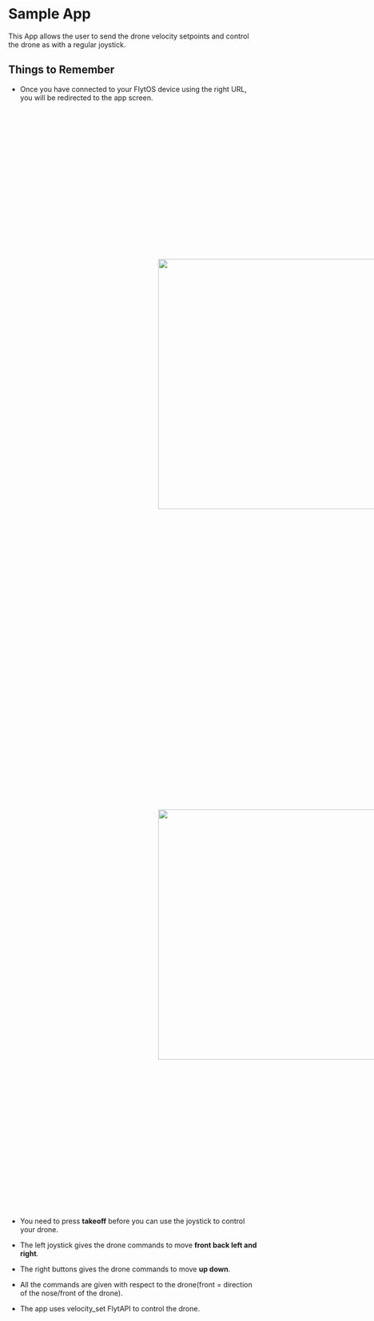 # Sample App
This App allows the user to send the drone velocity setpoints and control the drone as with a regular joystick.

	
## Things to Remember

* Once you have connected to your FlytOS device using the right URL, you will be redirected to the app screen.
<img  style='margin:300px;' src="https://raw.githubusercontent.com/rohitkflytbase/flytsamples/android-sdk/Mobile-Apps/Java-Apps/SampleApp/Screenshots/login.png" width="500" >

<img  style='margin:300px;' src="https://raw.githubusercontent.com/rohitkflytbase/flytsamples/android-sdk/Mobile-Apps/Java-Apps/SampleApp/Screenshots/sampleapp.png" width="500" >

* You need to press **takeoff** before you can use the joystick to control your drone.

* The left joystick gives the drone commands to move **front back left and right**.

* The right buttons gives the drone commands to move **up down**.

* All the commands are given with respect to the drone(front = direction of the nose/front of the drone).

* The app uses velocity_set FlytAPI to control the drone.
